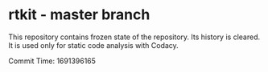 # rtkit - master branch

This repository contains frozen state of the repository.
Its history is cleared. It is used only for static code
analysis with Codacy.

Commit Time: 1691396165